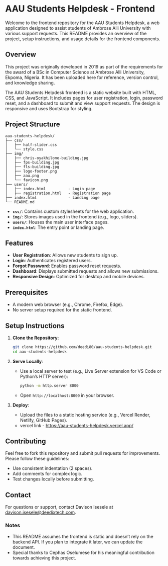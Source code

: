 # AAU Students Helpdesk - Frontend

Welcome to the frontend repository for the AAU Students Helpdesk, a web application designed to assist students of Ambrose Alli University with various support requests. This README provides an overview of the project, setup instructions, and usage details for the frontend components.

## Overview

This project was originally developed in 2019 as part of the requirements 
for the award of a BSc in Computer Science at Ambrose Alli University, Ekpoma, Nigeria. 
It has been uploaded here for reference, version control, and knowledge sharing. 

The AAU Students Helpdesk frontend is a static website built with HTML, CSS, and JavaScript. It includes pages for user registration, login, password reset, and a dashboard to submit and view support requests. The design is responsive and uses Bootstrap for styling.

## Project Structure

```
aau-students-helpdesk/
├── css/
│   ├── half-slider.css
│   └── style.css
├── img/
│   ├── chris-oyakhilome-building.jpg
│   ├── fps-building.jpg
│   ├── fls-building.jpg
│   ├── logo-footer.png
│   ├── aau.png
│   └── favicon.png
├── users/
│   ├── index.html          - Login page
│   ├── registration.html   - Registration page
├── index.html              - Landing page
└── README.md
```

- **`css/`**: Contains custom stylesheets for the web application.
- **`img/`**: Stores images used in the frontend (e.g., logo, sliders).
- **`users/`**: Houses the main user interface pages.
- **`index.html`**: The entry point or landing page.

## Features

- **User Registration**: Allows new students to sign up.
- **Login**: Authenticates registered users.
- **Forgot Password**: Enables password reset requests.
- **Dashboard**: Displays submitted requests and allows new submissions.
- **Responsive Design**: Optimized for desktop and mobile devices.

## Prerequisites

- A modern web browser (e.g., Chrome, Firefox, Edge).
- No server setup required for the static frontend.

## Setup Instructions

1. **Clone the Repository**:
   ```bash
   git clone https://github.com/deedi80/aau-students-helpdesk.git
   cd aau-students-helpdesk
   ```

2. **Serve Locally**:
   - Use a local server to test (e.g., Live Server extension for VS Code or Python’s HTTP server):
     ```bash
     python -m http.server 8000
     ```
   - Open `http://localhost:8000` in your browser.

3. **Deploy**:
   - Upload the files to a static hosting service (e.g., Vercel Render, Netlify, GitHub Pages).
   - vercel link - https://aau-students-helpdesk.vercel.app/


## Contributing

Feel free to fork this repository and submit pull requests for improvements. Please follow these guidelines:
- Use consistent indentation (2 spaces).
- Add comments for complex logic.
- Test changes locally before submitting.

## Contact

For questions or support, contact Davison Isesele at [davison.isesele@deedixtech.com](mailto:davison.isesele@deedixtech.com).


### Notes
- This README assumes the frontend is static and doesn’t rely on the backend API. If you plan to integrate it later, we can update the document.
- Special thanks to Cephas Oselumese for his meaningful contribution towards achieving this project.